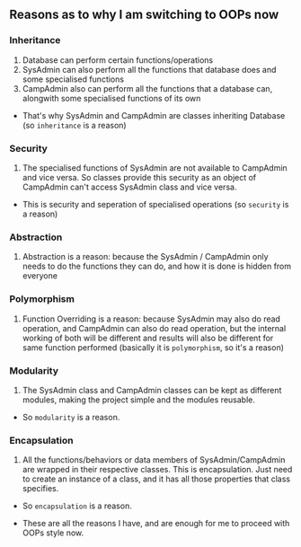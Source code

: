 ## Reasons as to why I am switching to OOPs now

### Inheritance
1. Database can perform certain functions/operations
2. SysAdmin can also perform all the functions that database does and some specialised functions
3. CampAdmin also can perform all the functions that a database can, alongwith some specialised functions of its own

- That's why SysAdmin and CampAdmin are classes inheriting Database (so `inheritance` is a reason)

### Security
1. The specialised functions of SysAdmin are not available to CampAdmin and vice versa. So classes provide this security as an object of CampAdmin can't access SysAdmin class and vice versa.

- This is security and seperation of specialised operations (so `security` is a reason)

### Abstraction
1. Abstraction is a reason: because the SysAdmin / CampAdmin only needs to do the functions they can do, and how it is done is hidden from everyone

### Polymorphism
1. Function Overriding is a reason: because SysAdmin may also do read operation, and CampAdmin can also do read operation, but the internal working of both will be different and results will also be different for same function performed (basically it is `polymorphism`, so it's a reason)

### Modularity
1. The SysAdmin class and CampAdmin classes can be kept as different modules, making the project simple and the modules reusable. 
- So `modularity` is a reason.

### Encapsulation
1. All the functions/behaviors or data members of SysAdmin/CampAdmin are wrapped in their respective classes. This is encapsulation. Just need to create an instance of a class, and it has all those properties that class specifies. 
- So `encapsulation` is a reason.

+ These are all the reasons I have, and are enough for me to proceed with OOPs style now.
